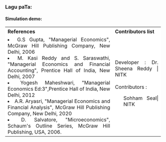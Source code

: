 ### Lagu paTa:

#### Simulation demo:

<table style="text-align:justify;margin-top: 15px;">
  <tr style="background-color: white">
    <th>References</th>
    <th>Contributors list</th>
  </tr>
  <tr style="background-color: white">
    <td>
    <li>G.S Gupta, "Managerial Economics", McGraw Hill Publishing Company, New Delhi, 2006</li>
    <li>M. Kasi Reddy and S. Saraswathi, "Managerial Economics and Financial Accounting", Prentice Hall of India, New Delhi, 2007</li>
    <li>Yogesh Maheshwari, "Managerial Economics Ed:3",Prentice Hall of India, New Delhi, 2012</li>
    <li>A.R. Aryasri, "Managerial Economics and Financial Analysis", McGraw Hill Publishing Company, New Delhi, 2020</li>
    <li> D. Salvatore, "Microeconomics", Schaum's Outline Series, McGraw Hill Publishing, USA, 2006.</li>
   </td>
    <td>Developer : Dr. Sheena Reddy | NITK</br></br>
    Contributors :
    <ul style="list-style-type: none;">
    <li>Sohham Seal| NITK</li>
     </ul></td>
  </tr>
</table>